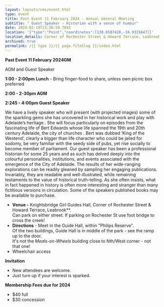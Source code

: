 ```yaml
---
layout: layouts/cms/event.html
type: event
title: Past Event 11 February 2024 - Annual General Meeting
subtitle: " Guest Speaker - Historian with a sense of humour"
date: 2024-02-10T23:30:59.789Z
location: '{"type":"Point","coordinates":[138.6587428,-34.9315647]}'
location_details: Corner of Rochester Street & Howard Terrace, Leabrook
archived: true
permalink: /{{ type }}/{{ page.fileSlug }}/index.html
---
```

**Past Event 11 February 2024GM** 

AGM and Guest Speaker

**1:00 - 2:00pm**  **Lunch** - Bring finger-food to share, unless own picnic box preferred

**2:00 - 2-30pm AGM**

**2:245 - 4:00pm Guest Speaker**

We have a lively speaker who will present (with projected images) some of the sparkling gems she has
uncovered in her historical work and play with Adelaide’s heritage . She will focus particularly on
episodes from the fascinating life of Bert Edwards whose life spanned the 19th and 20th century
Adelaide, the city of churches . Bert was dubbed ‘King of the Westend’, clearly a bigger than life
character who could be jailed for sodomy, be very familiar with the seedy side of pubs, yet rise
socially to become member of parliament.
Our guest speaker has been a professional historian for some 25 years and as such has delved deeply into the
colourful personalities, institutions, and events associated with the emergence of the City of Adelaide.
The results of her wide-ranging explorations can be readily gleaned by sampling her engaging
publications. Invariably, they are readable and well-illustrated, while remaining testaments to the
value of historical truth-telling. As she often insists, what in fact happened in history is often more
interesting and stranger than many fictitious versions in circulation.
 Some of the speakers published books may be available to purchase.

* **Venue -** Knightsbridge Girl Guides Hall, Corner of Rochester Street & Howard Terrace, Leabrook\*\*.\
  Can park on either street. If parking on Rochester St use foot bridge to cross the creek! 
* **Directions**  - Meet  in the  Guide Hall, within "Philips Reserve".\
  Of the two buildings, Guide Hall is in middle of the park - see the ramp up to the door.\
   It's not the *Meals-on-Wheels* building close to Nth/West corner - not that one!
* Wheelchair access

**Invitation**  

* New attendees are welcome. 
* Just turn up if your interest is sparked.

**Membership Fees due for 2024**  

* $40 full
* $30 concession